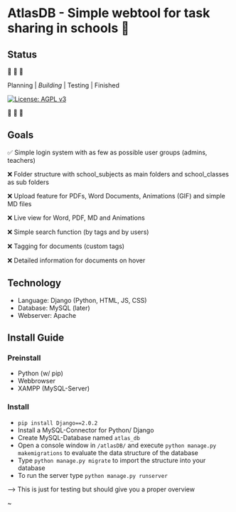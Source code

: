 # AtlasDB - Simple webtool for task sharing in schools :school:

## Status
:construction: :construction: :construction:

Planning | _Building_ | Testing | Finished

[![License: AGPL v3](https://img.shields.io/badge/License-AGPL%20v3-blue.svg)](https://www.gnu.org/licenses/agpl-3.0)

:construction: :construction: :construction:

## Goals

:white_check_mark: Simple login system with as few as possible user groups (admins, teachers)

:x: Folder structure with school_subjects as main folders and school_classes as sub folders

:x: Upload feature for PDFs, Word Documents, Animations (GIF) and simple MD files

:x: Live view for Word, PDF, MD and Animations

:x: Simple search function (by tags and by users)

:x: Tagging for documents (custom tags)

:x: Detailed information for documents on hover


## Technology

- Language: Django (Python, HTML, JS, CSS)
- Database: MySQL (later)
- Webserver:  Apache

## Install Guide

### Preinstall

- Python (w/ pip)
- Webbrowser
- XAMPP (MySQL-Server)

### Install

- `pip install Django==2.0.2`
- Install a MySQL-Connector for Python/ Django
- Create MySQL-Database named `atlas_db`
- Open a console window in `/atlasDB/` and execute `python manage.py makemigrations` to evaluate the data structure of the database
- Type `python manage.py migrate` to import the structure into your database
- To run the server type `python manage.py runserver`

--> This is just for testing but should give you a proper overview

~
